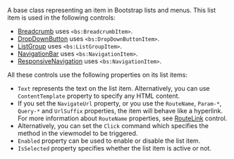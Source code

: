 A base class representing an item in Bootstrap lists and menus. This list item is used in the following controls:

* [Breadcrumb](/docs/controls/bootstrap4/Breadcrumb/{branch}) uses `<bs:BreadcrumbItem>`.
* [DropDownButton](/docs/controls/bootstrap4/DropDownButton/{branch}) uses `<bs:DropDownButtonItem>`.
* [ListGroup](/docs/controls/bootstrap4/ListGroup/{branch}) uses `<bs:ListGroupItem>`.
* [NavigationBar](/docs/controls/bootstrap4/NavigationBar/{branch}) uses `<bs:NavigationItem>`.
* [ResponsiveNavigation](/docs/controls/bootstrap4/ResponsiveNavigation/{branch}) uses `<bs:NavigationItem>`.

All these controls use the following properties on its list items:

* `Text` represents the text on the list item. Alternatively, you can use `ContentTemplate` property to specify any HTML content. 
* If you set the `NavigateUrl` property, or you use the `RouteName`, `Param-*`, `Query-*` and `UrlSuffix` properties, the item will behave like a hyperlink. For more information about `RouteName` properties, see [RouteLink](/docs/controls/builtin/RouteLink/{branch}) control.
* Alternatively, you can set the `Click` command which specifies the  method in the viewmodel to be triggered. 
* `Enabled` property can be used to enable or disable the list item. 
* `IsSelected` property specifies whether the list item is active or not.
